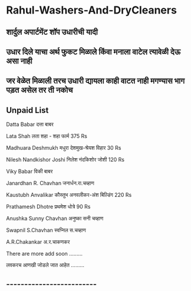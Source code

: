 # Rahul-Washers-And-DryCleaners

## **शार्दुल अपार्टमेंट शॉप उधारीची यादी**
## **उधार दिले याचा अर्थ फुकट मिळाले किंवा मनाला वाटेल त्यावेळी देऊ असा नाही**
## **जर वेळेत मिळाली तरच उधारी द्यायला काही वाटत नाही मगण्यास भाग पड़त असेल तर ती नकोच**
## **Unpaid List**

Datta Babar दत्ता बाबर

Lata Shah लता शहा - शहा फार्म 375 Rs

Madhuara Deshmukh मधुरा देशमुख-श्रेयश विहार 30 Rs

Nilesh Nandkishor Joshi निलेश नंदकिशोर जोशी 120 Rs

Viky Babar विकी बाबर

Janardhan R. Chavhan जनार्धन.रा.चव्हाण

Kaustubh Anvalikar कौस्तुभ अनवलीकर-अंश बिल्डिंग 220 Rs

Prathamesh Dhotre प्रथमेश धोत्रे 90 Rs

Anushka Sunny Chavhan अनुष्का सनी चव्हाण

Swapnil S.Chavhan स्वप्निल स.चव्हाण

A.R.Chakankar अ.र.चाकणकर

There are more add soon .........

लवकरच आणखी जोडले जात आहेत .........

## -------------------------


